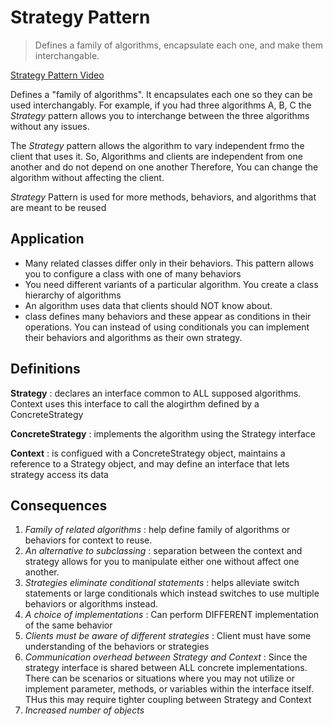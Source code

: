 # Strategy Pattern

> Defines a family of algorithms, encapsulate each one, and make them interchangable.

[Strategy Pattern Video](https://youtu.be/KGcw4Lq_p5k)

Defines a "family of algorithms". It encapsulates each one so they can be used interchangably. For example, if you had three algorithms A, B, C the _Strategy_ pattern allows you to interchange between the three algorithms without any issues.

The _Strategy_ pattern allows the algorithm to vary independent frmo the client that uses it. So, Algorithms and clients are independent from one another and do not depend on one another Therefore, You can change the algorithm without affecting the client.

_Strategy_ Pattern is used for more methods, behaviors, and algorithms that are meant to be reused

## Application

- Many related classes differ only in their behaviors. This pattern allows you to configure a class with one of many behaviors
- You need different variants of a particular algorithm. You create a class hierarchy of algorithms
- An algorithm uses data that clients should NOT know about.
- class defines many behaviors and these appear as conditions in their operations. You can instead of using conditionals you can implement their behaviors and algorithms as their own strategy.

## Definitions

**Strategy**
: declares an interface common to ALL supposed algorithms. Context uses this interface to call the alogirthm defined by a ConcreteStrategy

**ConcreteStrategy**
: implements the algorithm using the Strategy interface

**Context**
: is configued with a ConcreteStrategy object, maintains a reference to a Strategy object, and may define an interface that lets strategy access its data

## Consequences

1. _Family of related algorithms_
   : help define family of algorithms or behaviors for context to reuse.
2. _An alternative to subclassing_
   : separation between the context and strategy allows for you to manipulate either one without affect one another.
3. _Strategies eliminate conditional statements_
   : helps alleviate switch statements or large conditionals which instead switches to use multiple behaviors or algorithms instead.
4. _A choice of implementations_
   : Can perform DIFFERENT implementation of the same behavior
5. _Clients must be aware of different strategies_
   : Client must have some understanding of the behaviors or strategies
6. _Communication overhead between Strategy and Context_
   : Since the strategy interface is shared between ALL concrete implementations. There can be scenarios or situations where you may not utilize or implement parameter, methods, or variables within the interface itself. THus this may require tighter coupling between Strategy and Context
7. _Increased number of objects_
